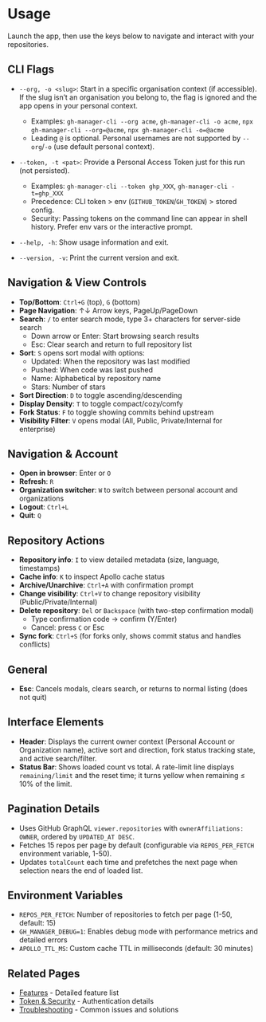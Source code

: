 # Usage

Launch the app, then use the keys below to navigate and interact with your repositories.

## CLI Flags

- `--org, -o <slug>`: Start in a specific organisation context (if accessible). If the slug isn’t an organisation you belong to, the flag is ignored and the app opens in your personal context.
  - Examples: `gh-manager-cli --org acme`, `gh-manager-cli -o acme`, `npx gh-manager-cli --org=@acme`, `npx gh-manager-cli -o=@acme`
  - Leading `@` is optional. Personal usernames are not supported by `--org`/`-o` (use default personal context).

- `--token, -t <pat>`: Provide a Personal Access Token just for this run (not persisted).
  - Examples: `gh-manager-cli --token ghp_XXX`, `gh-manager-cli -t=ghp_XXX`
  - Precedence: CLI token > env (`GITHUB_TOKEN`/`GH_TOKEN`) > stored config.
  - Security: Passing tokens on the command line can appear in shell history. Prefer env vars or the interactive prompt.

- `--help, -h`: Show usage information and exit.

- `--version, -v`: Print the current version and exit.

## Navigation & View Controls

- **Top/Bottom**: `Ctrl+G` (top), `G` (bottom)
- **Page Navigation**: ↑↓ Arrow keys, PageUp/PageDown
- **Search**: `/` to enter search mode, type 3+ characters for server-side search
  - Down arrow or Enter: Start browsing search results
  - Esc: Clear search and return to full repository list
- **Sort**: `S` opens sort modal with options:
  - Updated: When the repository was last modified
  - Pushed: When code was last pushed
  - Name: Alphabetical by repository name
  - Stars: Number of stars
- **Sort Direction**: `D` to toggle ascending/descending
- **Display Density**: `T` to toggle compact/cozy/comfy
- **Fork Status**: `F` to toggle showing commits behind upstream
- **Visibility Filter**: `V` opens modal (All, Public, Private/Internal for enterprise)

## Navigation & Account

- **Open in browser**: Enter or `O`
- **Refresh**: `R`
- **Organization switcher**: `W` to switch between personal account and organizations
- **Logout**: `Ctrl+L`
- **Quit**: `Q`

## Repository Actions

- **Repository info**: `I` to view detailed metadata (size, language, timestamps)
- **Cache info**: `K` to inspect Apollo cache status
- **Archive/Unarchive**: `Ctrl+A` with confirmation prompt
- **Change visibility**: `Ctrl+V` to change repository visibility (Public/Private/Internal)
- **Delete repository**: `Del` or `Backspace` (with two-step confirmation modal)
  - Type confirmation code → confirm (Y/Enter)
  - Cancel: press `C` or Esc
- **Sync fork**: `Ctrl+S` (for forks only, shows commit status and handles conflicts)

## General

- **Esc**: Cancels modals, clears search, or returns to normal listing (does not quit)

## Interface Elements

- **Header**: Displays the current owner context (Personal Account or Organization name), active sort and direction, fork status tracking state, and active search/filter.
- **Status Bar**: Shows loaded count vs total. A rate-limit line displays `remaining/limit` and the reset time; it turns yellow when remaining ≤ 10% of the limit.

## Pagination Details

- Uses GitHub GraphQL `viewer.repositories` with `ownerAffiliations: OWNER`, ordered by `UPDATED_AT DESC`.
- Fetches 15 repos per page by default (configurable via `REPOS_PER_FETCH` environment variable, 1-50).
- Updates `totalCount` each time and prefetches the next page when selection nears the end of loaded list.

## Environment Variables

- `REPOS_PER_FETCH`: Number of repositories to fetch per page (1-50, default: 15)
- `GH_MANAGER_DEBUG=1`: Enables debug mode with performance metrics and detailed errors
- `APOLLO_TTL_MS`: Custom cache TTL in milliseconds (default: 30 minutes)

## Related Pages

- [Features](Features.md) - Detailed feature list
- [Token & Security](Token-and-Security.md) - Authentication details
- [Troubleshooting](Troubleshooting.md) - Common issues and solutions
